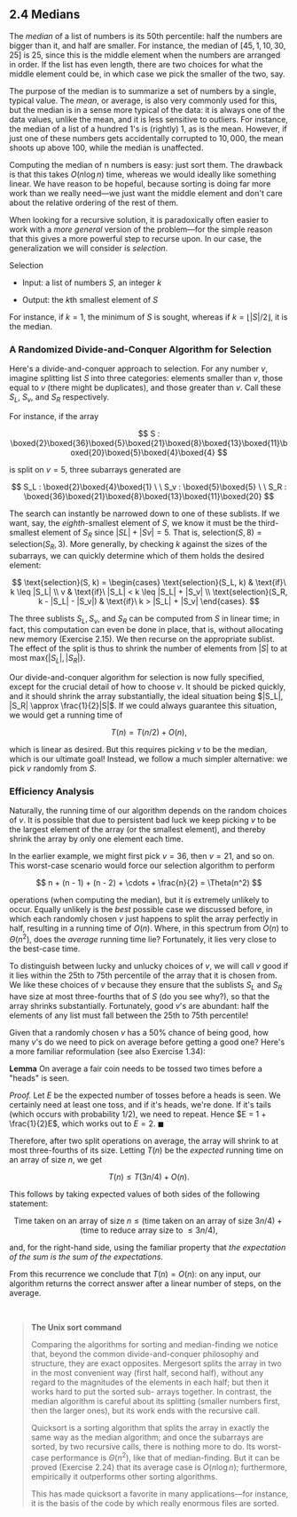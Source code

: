 ## 2.4 Medians

The *median* of a list of numbers is its $50$th percentile: half the numbers are bigger than it, and half are smaller. For instance, the median of $[45, 1, 10, 30, 25]$ is $25$, since this is the middle element when the numbers are arranged in order. If the list has even length, there are two choices for what the middle element could be, in which case we pick the smaller of the two, say.

The purpose of the median is to summarize a set of numbers by a single, typical value. The *mean*, or average, is also very commonly used for this, but the median is in a sense more typical of the data: it is always one of the data values, unlike the mean, and it is less sensitive to outliers. For instance, the median of a list of a hundred $1$'s is (rightly) $1$, as is the mean. However, if just one of these numbers gets accidentally corrupted to $10,000$, the mean shoots up above $100$, while the median is unaffected.

Computing the median of n numbers is easy: just sort them. The drawback is that this takes $O(n\log{n})$ time, whereas we would ideally like something linear. We have reason to be hopeful, because sorting is doing far more work than we really need—we just want the middle element and don't care about the relative ordering of the rest of them.

When looking for a recursive solution, it is paradoxically often easier to work with a *more general* version of the problem—for the simple reason that this gives a more powerful step to recurse upon. In our case, the generalization we will consider is *selection*.

$\text{Selection}$

* Input: a list of numbers $S$, an integer $k$

* Output: the $k$th smallest element of $S$

For instance, if $k = 1$, the minimum of $S$ is sought, whereas if $k = \lfloor |S| / 2 \rfloor$, it is the median.


### A Randomized Divide-and-Conquer Algorithm for Selection

Here's a divide-and-conquer approach to selection. For any number $v$, imagine splitting list $S$ into three categories: elements smaller than $v$, those equal to $v$ (there might be duplicates), and those greater than $v$. Call these $S_L$, $S_v$, and $S_R$ respectively.

For instance, if the array

$$
S : \boxed{2}\boxed{36}\boxed{5}\boxed{21}\boxed{8}\boxed{13}\boxed{11}\boxed{20}\boxed{5}\boxed{4}\boxed{4}
$$

is split on $v = 5$, three subarrays generated are

$$
S_L : \boxed{2}\boxed{4}\boxed{1} \ \ S_v : \boxed{5}\boxed{5} \ \ S_R : \boxed{36}\boxed{21}\boxed{8}\boxed{13}\boxed{11}\boxed{20}
$$

The search can instantly be narrowed down to one of these sublists. If we want, say, the *eighth*-smallest element of $S$, we know it must be the third-smallest element of $S_R$ since $|SL| + |Sv| = 5$. That is, $\text{selection}(S, 8) = \text{selection}(S_R, 3)$. More generally, by checking $k$ against the sizes of the subarrays, we can quickly determine which of them holds the desired element:

$$
\text{selection}(S, k) = \begin{cases}
\text{selection}(S_L, k) & \text{if}\ k \leq |S_L| \\
v & \text{if}\ |S_L| < k \leq |S_L| + |S_v| \\
\text{selection}(S_R, k - |S_L| - |S_v|) & \text{if}\ k > |S_L| + |S_v|
\end{cases}.
$$

The three sublists $S_L, S_v$, and $S_R$ can be computed from $S$ in linear time; in fact, this computation can even be done in place, that is, without allocating new memory (Exercise 2.15). We then recurse on the appropriate sublist. The effect of the split is thus to shrink the number of elements from $|S|$ to at most $\text{max}\{ |S_L|, |S_R| \}$.

Our divide-and-conquer algorithm for selection is now fully specified, except for the crucial detail of how to choose $v$. It should be picked quickly, and it should shrink the array substantially, the ideal situation being $|S_L|, |S_R| \approx \frac{1}{2}|S|$. If we could always guarantee this situation, we would get a running time of

$$
T(n) = T(n / 2) + O(n),
$$

which is linear as desired. But this requires picking $v$ to be the median, which is our ultimate goal! Instead, we follow a much simpler alternative: we pick $v$ randomly from $S$.


### Efficiency Analysis

Naturally, the running time of our algorithm depends on the random choices of $v$. It is possible that due to persistent bad luck we keep picking $v$ to be the largest element of the array (or the smallest element), and thereby shrink the array by only one element each time.

In the earlier example, we might first pick $v = 36$, then $v = 21$, and so on. This worst-case scenario would force our selection algorithm to perform

$$
n + (n - 1) + (n - 2) + \cdots + \frac{n}{2} = \Theta(n^2)
$$

operations (when computing the median), but it is extremely unlikely to occur. Equally unlikely is the *best* possible case we discussed before, in which each randomly chosen $v$ just happens to split the array perfectly in half, resulting in a running time of $O(n)$. Where, in this spectrum from $O(n)$ to $\Theta(n^2)$, does the *average* running time lie? Fortunately, it lies very close to the best-case time.

To distinguish between lucky and unlucky choices of $v$, we will call $v$ good if it lies within the $25$th to $75$th percentile of the array that it is chosen from. We like these choices of $v$ because they ensure that the sublists $S_L$ and $S_R$ have size at most three-fourths that of $S$ (do you see why?), so that the array shrinks substantially. Fortunately, good $v$'s are abundant: half the elements of any list must fall between the $25$th to $75$th percentile!

Given that a randomly chosen $v$ has a $50$% chance of being good, how many $v$'s do we need to pick on average before getting a good one? Here's a more familiar reformulation (see also Exercise 1.34):

**Lemma**
On average a fair coin needs to be tossed two times before a "heads" is seen.

*Proof.*
Let $E$ be the expected number of tosses before a heads is seen. We certainly need at least one toss, and if it's heads, we're done. If it's tails (which occurs with probability $1 / 2$), we need to repeat. Hence $E = 1 + \frac{1}{2}E$, which works out to $E = 2$. $\blacksquare$

Therefore, after two split operations on average, the array will shrink to at most three-fourths of its size. Letting $T(n)$ be the *expected* running time on an array of size $n$, we get

$$
T(n) \leq T(3n / 4) + O(n).
$$

This follows by taking expected values of both sides of the following statement:

$$
\text{Time taken on an array of size } n \leq (\text{time taken on an array of size } 3n / 4) + (\text{time to reduce array size to } \leq 3n / 4),
$$

and, for the right-hand side, using the familiar property that *the expectation of the sum is the sum of the expectations*.

From this recurrence we conclude that $T(n) = O(n)$: on any input, our algorithm returns the correct answer after a linear number of steps, on the average.

&nbsp;

> **The Unix $\text{sort}$ command**
>
> Comparing the algorithms for sorting and median-finding we notice that, beyond the common divide-and-conquer philosophy and structure, they are exact opposites. Mergesort splits the array in two in the most convenient way (first half, second half), without any regard to the magnitudes of the elements in each half; but then it works hard to put the sorted sub- arrays together. In contrast, the median algorithm is careful about its splitting (smaller numbers first, then the larger ones), but its work ends with the recursive call.
>
> Quicksort is a sorting algorithm that splits the array in exactly the same way as the median algorithm; and once the subarrays are sorted, by two recursive calls, there is nothing more to do. Its worst-case performance is $\Theta(n^2)$, like that of median-finding. But it can be proved (Exercise 2.24) that its average case is $O(n\log{n})$; furthermore, empirically it outperforms other sorting algorithms.
>
> This has made quicksort a favorite in many applications—for instance, it is the basis of the code by which really enormous files are sorted.

&nbsp;
